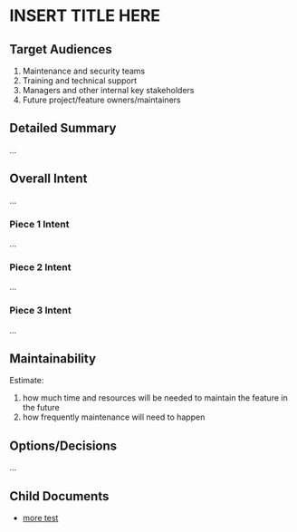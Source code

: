 # INSERT TITLE HERE
 
## Target Audiences
 
1. Maintenance and security teams
2. Training and technical support
3. Managers and other internal key stakeholders
4. Future project/feature owners/maintainers
 
## Detailed Summary
 
…
 
## Overall Intent
 
…
 
### Piece 1 Intent
 
…
 
### Piece 2 Intent
 
…
 
### Piece 3 Intent
 
…
 
## Maintainability
 
Estimate:
 
1. how much time and resources will be needed to maintain the feature in the future
2. how frequently maintenance will need to happen
 
## Options/Decisions
 
…
 
## Child Documents
 
* [more test](./DESIGN/more.md)
